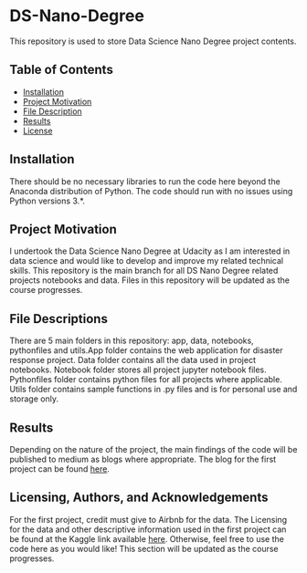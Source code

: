 # DS-Nano-Degree
 This repository is used to store Data Science Nano Degree project contents.

## Table of Contents

  * [Installation](#Installation)
  * [Project Motivation](#Project-Motivation)
  * [File Description](#File-Description)
  * [Results](#Results)
  * [License](#license)

## Installation
There should be no necessary libraries to run the code here beyond the Anaconda distribution of Python. The code should run with no issues using Python versions 3.*. 

## Project Motivation
I undertook the Data Science Nano Degree at Udacity as I am interested in data science and would like to develop and improve my related technical skills. This repository is the main branch for all DS Nano Degree related projects notebooks and data. Files in this repository will be updated as the course progresses.

## File Descriptions
There are 5 main folders in this repository: app, data, notebooks, pythonfiles and utils.App folder contains the web application for disaster response project. Data folder contains all the data used in project notebooks. Notebook folder stores all project jupyter notebook files. Pythonfiles folder contains python files for all projects where applicable. Utils folder contains sample functions in .py files and is for personal use and storage only.

## Results
Depending on the nature of the project, the main findings of the code will be published to medium as blogs where appropriate. The blog for the first project can be found [here](https://medium.com/@jessicalzy/want-to-be-an-airbnb-host-how-does-some-top-tips-sound-70357923ee87).

## Licensing, Authors, and Acknowledgements
For the first project, credit must give to Airbnb for the data. The Licensing for the data and other descriptive information used in the first project can be found at the Kaggle link available [here](https://www.kaggle.com/datasets/airbnb/boston). Otherwise, feel free to use the code here as you would like! This section will be updated as the course progresses.
